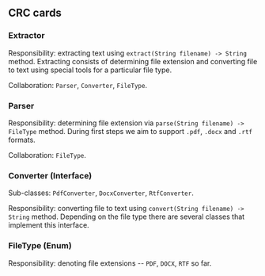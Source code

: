 ## CRC cards

### **Extractor**

Responsibility: extracting text using `extract(String filename) -> String` method.
Extracting consists of determining file extension and converting file to text using special tools for a
particular file type.

Collaboration: `Parser`, `Converter`, `FileType`.

### **Parser**

Responsibility: determining file extension via `parse(String filename) -> FileType` method.
During first steps we aim to support `.pdf`, `.docx` and `.rtf` formats.

Collaboration: `FileType`.

### **Converter (Interface)**

Sub-classes: `PdfConverter`, `DocxConverter`, `RtfConverter`.

Responsibility: converting file to text using `convert(String filename) -> String` method. 
Depending on the file type there are several classes that implement this interface.

### **FileType (Enum)**

Responsibility: denoting file extensions -- `PDF`, `DOCX`, `RTF` so far.
